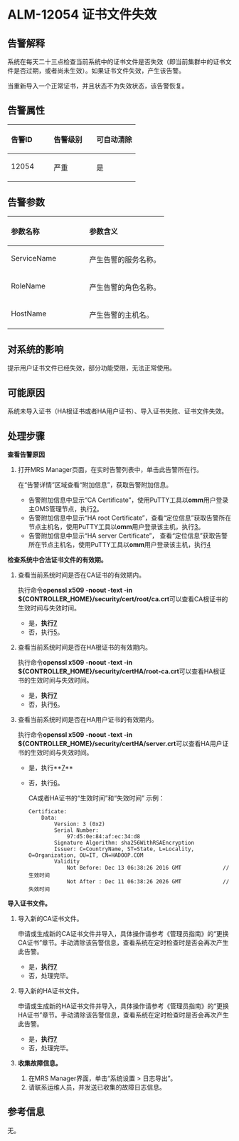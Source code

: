 # ALM-12054 证书文件失效<a name="ZH-CN_TOPIC_0174499404"></a>

## 告警解释<a name="zh-cn_topic_0093195103_zh-cn_topic_0087154422_zh-cn_topic_0087039414_section14878122"></a>

系统在每天二十三点检查当前系统中的证书文件是否失效（即当前集群中的证书文件是否过期，或者尚未生效）。如果证书文件失效，产生该告警。

当重新导入一个正常证书，并且状态不为失效状态，该告警恢复。

## 告警属性<a name="zh-cn_topic_0093195103_zh-cn_topic_0087154422_zh-cn_topic_0087039414_section66794237"></a>

<a name="zh-cn_topic_0093195103_zh-cn_topic_0087154422_zh-cn_topic_0087039414_table48873592"></a>
<table><thead align="left"><tr id="zh-cn_topic_0093195103_zh-cn_topic_0087154422_zh-cn_topic_0087039414_row18928010"><th class="cellrowborder" valign="top" width="33.33333333333333%" id="mcps1.1.4.1.1"><p id="zh-cn_topic_0093195103_zh-cn_topic_0087154422_zh-cn_topic_0087039414_p56773879"><a name="zh-cn_topic_0093195103_zh-cn_topic_0087154422_zh-cn_topic_0087039414_p56773879"></a><a name="zh-cn_topic_0093195103_zh-cn_topic_0087154422_zh-cn_topic_0087039414_p56773879"></a>告警ID</p>
</th>
<th class="cellrowborder" valign="top" width="33.33333333333333%" id="mcps1.1.4.1.2"><p id="zh-cn_topic_0093195103_zh-cn_topic_0087154422_zh-cn_topic_0087039414_p35281476"><a name="zh-cn_topic_0093195103_zh-cn_topic_0087154422_zh-cn_topic_0087039414_p35281476"></a><a name="zh-cn_topic_0093195103_zh-cn_topic_0087154422_zh-cn_topic_0087039414_p35281476"></a>告警级别</p>
</th>
<th class="cellrowborder" valign="top" width="33.33333333333333%" id="mcps1.1.4.1.3"><p id="zh-cn_topic_0093195103_zh-cn_topic_0087154422_zh-cn_topic_0087039414_p39227289"><a name="zh-cn_topic_0093195103_zh-cn_topic_0087154422_zh-cn_topic_0087039414_p39227289"></a><a name="zh-cn_topic_0093195103_zh-cn_topic_0087154422_zh-cn_topic_0087039414_p39227289"></a>可自动清除</p>
</th>
</tr>
</thead>
<tbody><tr id="zh-cn_topic_0093195103_zh-cn_topic_0087154422_zh-cn_topic_0087039414_row23293855"><td class="cellrowborder" valign="top" width="33.33333333333333%" headers="mcps1.1.4.1.1 "><p id="zh-cn_topic_0093195103_zh-cn_topic_0087154422_zh-cn_topic_0087039414_p7754109"><a name="zh-cn_topic_0093195103_zh-cn_topic_0087154422_zh-cn_topic_0087039414_p7754109"></a><a name="zh-cn_topic_0093195103_zh-cn_topic_0087154422_zh-cn_topic_0087039414_p7754109"></a>12054</p>
</td>
<td class="cellrowborder" valign="top" width="33.33333333333333%" headers="mcps1.1.4.1.2 "><p id="zh-cn_topic_0093195103_zh-cn_topic_0087154422_zh-cn_topic_0087039414_p24103132"><a name="zh-cn_topic_0093195103_zh-cn_topic_0087154422_zh-cn_topic_0087039414_p24103132"></a><a name="zh-cn_topic_0093195103_zh-cn_topic_0087154422_zh-cn_topic_0087039414_p24103132"></a>严重</p>
</td>
<td class="cellrowborder" valign="top" width="33.33333333333333%" headers="mcps1.1.4.1.3 "><p id="zh-cn_topic_0093195103_zh-cn_topic_0087154422_zh-cn_topic_0087039414_p6196708"><a name="zh-cn_topic_0093195103_zh-cn_topic_0087154422_zh-cn_topic_0087039414_p6196708"></a><a name="zh-cn_topic_0093195103_zh-cn_topic_0087154422_zh-cn_topic_0087039414_p6196708"></a>是</p>
</td>
</tr>
</tbody>
</table>

## 告警参数<a name="zh-cn_topic_0093195103_zh-cn_topic_0087154422_zh-cn_topic_0087039414_section64277225"></a>

<a name="zh-cn_topic_0093195103_zh-cn_topic_0087154422_zh-cn_topic_0087039414_table32171324"></a>
<table><thead align="left"><tr id="zh-cn_topic_0093195103_zh-cn_topic_0087154422_zh-cn_topic_0087039414_row33909737"><th class="cellrowborder" valign="top" width="50%" id="mcps1.1.3.1.1"><p id="zh-cn_topic_0093195103_zh-cn_topic_0087154422_zh-cn_topic_0087039414_p62334190"><a name="zh-cn_topic_0093195103_zh-cn_topic_0087154422_zh-cn_topic_0087039414_p62334190"></a><a name="zh-cn_topic_0093195103_zh-cn_topic_0087154422_zh-cn_topic_0087039414_p62334190"></a>参数名称</p>
</th>
<th class="cellrowborder" valign="top" width="50%" id="mcps1.1.3.1.2"><p id="zh-cn_topic_0093195103_zh-cn_topic_0087154422_zh-cn_topic_0087039414_p15904615"><a name="zh-cn_topic_0093195103_zh-cn_topic_0087154422_zh-cn_topic_0087039414_p15904615"></a><a name="zh-cn_topic_0093195103_zh-cn_topic_0087154422_zh-cn_topic_0087039414_p15904615"></a>参数含义</p>
</th>
</tr>
</thead>
<tbody><tr id="zh-cn_topic_0093195103_zh-cn_topic_0087154422_zh-cn_topic_0087039414_row13205437"><td class="cellrowborder" valign="top" width="50%" headers="mcps1.1.3.1.1 "><p id="zh-cn_topic_0093195103_zh-cn_topic_0087154422_zh-cn_topic_0087039414_p63007447"><a name="zh-cn_topic_0093195103_zh-cn_topic_0087154422_zh-cn_topic_0087039414_p63007447"></a><a name="zh-cn_topic_0093195103_zh-cn_topic_0087154422_zh-cn_topic_0087039414_p63007447"></a>ServiceName</p>
</td>
<td class="cellrowborder" valign="top" width="50%" headers="mcps1.1.3.1.2 "><p id="zh-cn_topic_0093195103_zh-cn_topic_0087154422_zh-cn_topic_0087039414_p3329565"><a name="zh-cn_topic_0093195103_zh-cn_topic_0087154422_zh-cn_topic_0087039414_p3329565"></a><a name="zh-cn_topic_0093195103_zh-cn_topic_0087154422_zh-cn_topic_0087039414_p3329565"></a>产生告警的服务名称。</p>
</td>
</tr>
<tr id="zh-cn_topic_0093195103_zh-cn_topic_0087154422_zh-cn_topic_0087039414_row29966093"><td class="cellrowborder" valign="top" width="50%" headers="mcps1.1.3.1.1 "><p id="zh-cn_topic_0093195103_zh-cn_topic_0087154422_zh-cn_topic_0087039414_p11334465"><a name="zh-cn_topic_0093195103_zh-cn_topic_0087154422_zh-cn_topic_0087039414_p11334465"></a><a name="zh-cn_topic_0093195103_zh-cn_topic_0087154422_zh-cn_topic_0087039414_p11334465"></a>RoleName</p>
</td>
<td class="cellrowborder" valign="top" width="50%" headers="mcps1.1.3.1.2 "><p id="zh-cn_topic_0093195103_zh-cn_topic_0087154422_zh-cn_topic_0087039414_p45676502"><a name="zh-cn_topic_0093195103_zh-cn_topic_0087154422_zh-cn_topic_0087039414_p45676502"></a><a name="zh-cn_topic_0093195103_zh-cn_topic_0087154422_zh-cn_topic_0087039414_p45676502"></a>产生告警的角色名称。</p>
</td>
</tr>
<tr id="zh-cn_topic_0093195103_zh-cn_topic_0087154422_zh-cn_topic_0087039414_row8435340"><td class="cellrowborder" valign="top" width="50%" headers="mcps1.1.3.1.1 "><p id="zh-cn_topic_0093195103_zh-cn_topic_0087154422_zh-cn_topic_0087039414_p12173973"><a name="zh-cn_topic_0093195103_zh-cn_topic_0087154422_zh-cn_topic_0087039414_p12173973"></a><a name="zh-cn_topic_0093195103_zh-cn_topic_0087154422_zh-cn_topic_0087039414_p12173973"></a>HostName</p>
</td>
<td class="cellrowborder" valign="top" width="50%" headers="mcps1.1.3.1.2 "><p id="zh-cn_topic_0093195103_zh-cn_topic_0087154422_zh-cn_topic_0087039414_p46567762"><a name="zh-cn_topic_0093195103_zh-cn_topic_0087154422_zh-cn_topic_0087039414_p46567762"></a><a name="zh-cn_topic_0093195103_zh-cn_topic_0087154422_zh-cn_topic_0087039414_p46567762"></a>产生告警的主机名。</p>
</td>
</tr>
</tbody>
</table>

## 对系统的影响<a name="zh-cn_topic_0093195103_zh-cn_topic_0087154422_zh-cn_topic_0087039414_section41624120"></a>

提示用户证书文件已经失效，部分功能受限，无法正常使用。

## 可能原因<a name="zh-cn_topic_0093195103_zh-cn_topic_0087154422_zh-cn_topic_0087039414_section39072761"></a>

系统未导入证书（HA根证书或者HA用户证书）、导入证书失败、证书文件失效。

## 处理步骤<a name="zh-cn_topic_0093195103_zh-cn_topic_0087154422_zh-cn_topic_0087039414_section16110535"></a>

**查看告警原因**

1.  打开MRS Manager页面，在实时告警列表中，单击此告警所在行。

    在“告警详情”区域查看“附加信息”，获取告警附加信息。

    -   告警附加信息中显示“CA Certificate”，使用PuTTY工具以**omm**用户登录主OMS管理节点，执行[2](#zh-cn_topic_0093195103_zh-cn_topic_0087154422_zh-cn_topic_0087039414_li2768003415237)。
    -   告警附加信息中显示“HA root Certificate”，查看“定位信息”获取告警所在节点主机名，使用PuTTY工具以**omm**用户登录该主机，执行[3](#zh-cn_topic_0093195103_zh-cn_topic_0087154422_zh-cn_topic_0087039414_li6628516015237)。
    -   告警附加信息中显示“HA server Certificate”， 查看“定位信息”获取告警所在节点主机名，使用PuTTY工具以**omm**用户登录该主机，执行[4](#zh-cn_topic_0093195103_zh-cn_topic_0087154422_zh-cn_topic_0087039414_li3401162015237)


**检查系统中合法证书文件的有效期。**

1.  <a name="zh-cn_topic_0093195103_zh-cn_topic_0087154422_zh-cn_topic_0087039414_li2768003415237"></a>查看当前系统时间是否在CA证书的有效期内。

    执行命令**openssl x509 -noout -text -in $\{CONTROLLER\_HOME\}/security/cert/root/ca.crt**可以查看CA根证书的生效时间与失效时间。

    -   是，**执行[7](#zh-cn_topic_0093195103_zh-cn_topic_0087154422_li18988523112139)**
    -   否，执行[5](#zh-cn_topic_0093195103_zh-cn_topic_0087154422_zh-cn_topic_0087039414_li99782015237)。

2.  <a name="zh-cn_topic_0093195103_zh-cn_topic_0087154422_zh-cn_topic_0087039414_li6628516015237"></a>查看当前系统时间是否在HA根证书的有效期内。

    执行命令**openssl x509 -noout -text -in $\{CONTROLLER\_HOME\}/security/certHA/root-ca.crt**可以查看HA根证书的生效时间与失效时间。

    -   是，**执行[7](#zh-cn_topic_0093195103_zh-cn_topic_0087154422_li18988523112139)**
    -   否，执行[6](#zh-cn_topic_0093195103_zh-cn_topic_0087154422_zh-cn_topic_0087039414_li3092985115237)。

3.  <a name="zh-cn_topic_0093195103_zh-cn_topic_0087154422_zh-cn_topic_0087039414_li3401162015237"></a>查看当前系统时间是否在HA用户证书的有效期内。

    执行命令**openssl x509 -noout -text -in $\{CONTROLLER\_HOME\}/security/certHA/server.crt**可以查看HA用户证书的生效时间与失效时间。

    -   是，执行**[7](#zh-cn_topic_0093195103_zh-cn_topic_0087154422_li18988523112139)**
    -   否，执行[6](#zh-cn_topic_0093195103_zh-cn_topic_0087154422_zh-cn_topic_0087039414_li3092985115237)。

        CA或者HA证书的“生效时间”和“失效时间” 示例：

        ```
        Certificate: 
            Data: 
                Version: 3 (0x2) 
                Serial Number: 
                    97:d5:0e:84:af:ec:34:d8 
                Signature Algorithm: sha256WithRSAEncryption 
                Issuer: C=CountryName, ST=State, L=Locality, O=Organization, OU=IT, CN=HADOOP.COM 
                Validity 
                    Not Before: Dec 13 06:38:26 2016 GMT             //生效时间 
                    Not After : Dec 11 06:38:26 2026 GMT             //失效时间
        ```



**导入证书文件。**

1.  <a name="zh-cn_topic_0093195103_zh-cn_topic_0087154422_zh-cn_topic_0087039414_li99782015237"></a>导入新的CA证书文件。

    申请或生成新的CA证书文件并导入，具体操作请参考《管理员指南》的“更换CA证书”章节。手动清除该告警信息，查看系统在定时检查时是否会再次产生此告警。

    -   是，**执行[7](#zh-cn_topic_0093195103_zh-cn_topic_0087154422_li18988523112139)**
    -   否，处理完毕。

2.  <a name="zh-cn_topic_0093195103_zh-cn_topic_0087154422_zh-cn_topic_0087039414_li3092985115237"></a>导入新的HA证书文件。

    申请或生成新的HA证书文件并导入，具体操作请参考《管理员指南》的“更换HA证书”章节。手动清除该告警信息，查看系统在定时检查时是否会再次产生此告警。

    -   是，**执行[7](#zh-cn_topic_0093195103_zh-cn_topic_0087154422_li18988523112139)**
    -   否，处理完毕。

3.  <a name="zh-cn_topic_0093195103_zh-cn_topic_0087154422_li18988523112139"></a>**收集故障信息。**
    1.  在MRS Manager界面，单击“系统设置 \> 日志导出”。
    2.  请联系运维人员，并发送已收集的故障日志信息。


## 参考信息<a name="zh-cn_topic_0093195103_zh-cn_topic_0087154422_zh-cn_topic_0087039414_section10777090"></a>

无。


